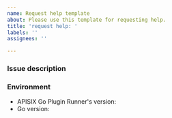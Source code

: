 ```yaml
---
name: Request help template
about: Please use this template for requesting help.
title: 'request help: '
labels: ''
assignees: ''

---
```


### Issue description

### Environment

* APISIX Go Plugin Runner's version:
* Go version:
